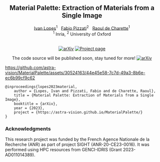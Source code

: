<div align='center'>

## Material Palette: Extraction of Materials from a Single Image
  
<div>
  <a href="https://wonjunior.github.io/">Ivan Lopes</a><sup>1</sup>&nbsp;&nbsp;
  <a href="https://fabvio.github.io/">Fabio Pizzati</a><sup>2</sup>&nbsp;&nbsp;
  <a href="https://team.inria.fr/rits/membres/raoul-de-charette/">Raoul de Charette</a><sup>1</sup>
  <br>
  <sup>1</sup> Inria,
  <sup>2</sup> University of Oxford
</div>
<br>

[![arXiv](https://img.shields.io/badge/arXiv-2311.17060-darkred?style=flat-square&logo=arxiv)](https://arxiv.org/abs/2311.17060) 
[![Project page](https://img.shields.io/badge/page-Material_Palette-darkgreen?style=flat-square&logo=github)](https://astra-vision.github.io/MaterialPalette/)

The code source will be published soon, stay tuned for more! [![arXiv](https://img.shields.io/badge/-⭐-black?style=flat-square)](https://github.com/astra-vision/MaterialPalette/stargazers)  
</div>

https://github.com/astra-vision/MaterialPalette/assets/30524163/44e45e58-7c7d-49a3-8b6e-ec6b99cf9c62

```
@inproceedings{lopes2023material,
    author = {Lopes, Ivan and Pizzati, Fabio and de Charette, Raoul},
    title = {Material Palette: Extraction of Materials from a Single Image},
    booktitle = {arXiv},
    year = {2023},
    project = {https://astra-vision.github.io/MaterialPalette/}
}
```

### Acknowledgments
This research project was funded by the French Agence Nationale de la Recherche (ANR) as part of project SIGHT (ANR-20-CE23-0016). It was performed using HPC resources from GENCI-IDRIS (Grant 2023-AD011014389).
